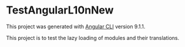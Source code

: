# TestAngularL10nNew

This project was generated with [Angular CLI](https://github.com/angular/angular-cli) version 9.1.1.

This project is to test the lazy loading of modules and their translations.
